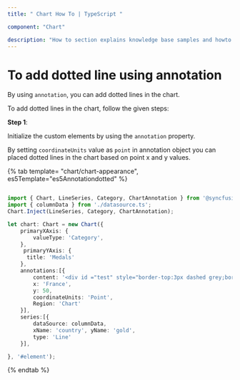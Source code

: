 ```yaml
---
title: " Chart How To | TypeScript "

component: "Chart"

description: "How to section explains knowledge base samples and howto access different types properties and events of the chart."
---
```


# To add dotted line using annotation

By using `annotation`, you can add dotted lines in the chart.

To add dotted lines in the chart, follow the given steps:

**Step 1**:

Initialize the custom elements by using the `annotation` property.

By setting `coordinateUnits` value as `point` in annotation object you can placed dotted lines
in the chart based on point x and y values.

{% tab template= "chart/chart-appearance", es5Template="es5Annotationdotted" %}

```typescript

import { Chart, LineSeries, Category, ChartAnnotation } from '@syncfusion/ej2-charts';
import { columnData } from './datasource.ts';
Chart.Inject(LineSeries, Category, ChartAnnotation);

let chart: Chart = new Chart({
    primaryXAxis: {
        valueType: 'Category',
    },
     primaryYAxis: {
      title: 'Medals'
    },
    annotations:[{
        content: '<div id ="test" style="border-top:3px dashed grey;border-top-width: 2px; width: 10000px"></div>',
        x: 'France',
        y: 50,
        coordinateUnits: 'Point',
        Region: 'Chart'
    }],
    series:[{
        dataSource: columnData,
        xName: 'country', yName: 'gold',
        type: 'Line'
    }],

}, '#element');

```

{% endtab %}